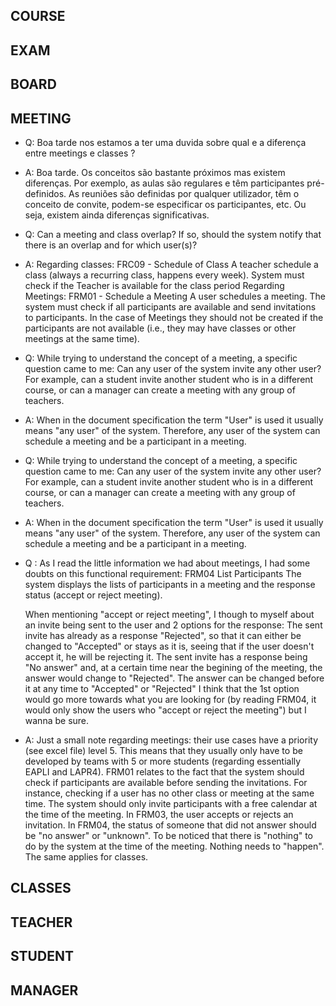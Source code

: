 ## COURSE

## EXAM

## BOARD 

## MEETING

- Q: Boa tarde nos estamos a ter uma duvida sobre qual e a diferença entre meetings e classes ?
- A: Boa tarde. Os conceitos são bastante próximos mas existem diferenças. Por exemplo, as aulas são 
     regulares e têm participantes pré-definidos. As reuniões são definidas por qualquer utilizador, têm o 
     conceito de convite, podem-se especificar os participantes, etc. Ou seja, existem ainda diferenças significativas.

- Q: Can a meeting and class overlap? If so, should the system notify that there is an overlap and for which user(s)?
- A: Regarding classes:
      FRC09 - Schedule of Class A teacher schedule a class (always a recurring class, happens every week). 
      System must check if the Teacher is available for the class period
    Regarding Meetings:
      FRM01 - Schedule a Meeting A user schedules a meeting. The system must check if all participants are available and send invitations to participants.
    In the case of Meetings they should not be created if the participants are not available (i.e., they may have classes or other meetings at the same time).

- Q: While trying to understand the concept of a meeting, a specific question came to me:
   Can any user of the system invite any other user? For example, can a student invite another student who is in a different course, 
   or can a manager can create a meeting with any group of teachers.
- A: When in the document specification the term "User" is used it usually means "any user" of the system. 
     Therefore, any user of the system can schedule a meeting and be a participant in a meeting.

- Q: While trying to understand the concept of a meeting, a specific question came to me:
   Can any user of the system invite any other user? For example, can a student invite another student who is in a different course, 
   or can a manager can create a meeting with any group of teachers.
- A: When in the document specification the term "User" is used it usually means "any user" of the system. Therefore, any user of the system can schedule 
   a meeting and be a participant in a meeting.

- Q : As I read the little information we had about meetings, I had some doubts on this functional requirement:
     FRM04 List Participants The system displays the lists of participants in a meeting and the response status (accept or reject meeting).
     
     When mentioning "accept or reject meeting", I though to myself about an invite being sent to the user and 2 options for the response: 
     The sent invite has already as a response "Rejected", so that it can either be changed to "Accepted" or stays as it is, seeing that if the user doesn't accept it, he will be rejecting it.
     The sent invite has a response being  "No answer" and, at a certain time near the begining of the meeting, the answer would change to "Rejected". The answer can be changed before it at any time to "Accepted" or "Rejected"
      I think that the 1st option would go more towards what you are looking for (by reading FRM04, it would only show the users who "accept or reject the meeting") but I wanna be sure.

- A: Just a small note regarding meetings: their use cases have a priority (see excel file) level 5. This means that they usually only have to be developed by teams with 5 or more students (regarding essentially EAPLI and LAPR4).
     FRM01 relates to the fact that the system should check if participants are available before sending the invitations. For instance, checking if a user has no other class or meeting at the same time. The system should only invite participants with a free calendar at the time of the meeting.
     In FRM03, the user accepts or rejects an invitation.
     In FRM04, the status of someone that did not answer should be "no answer" or "unknown".
     To be noticed that there is "nothing" to do by the system at the time of the meeting. Nothing needs to "happen". The same applies for classes.

## CLASSES

## TEACHER

## STUDENT

## MANAGER
